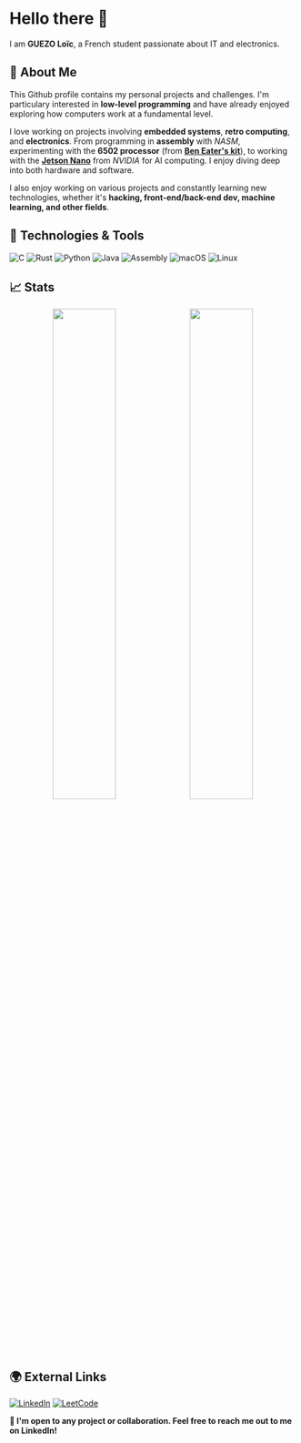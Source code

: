 # Hello there 👋

I am **GUEZO Loïc**, a French student passionate about IT and electronics.

## 📣 About Me 
This Github profile contains my personal projects and challenges. I'm particulary interested in **low-level programming** and have already enjoyed exploring how computers work at a fundamental 
level.

I love working on projects involving **embedded systems**, **retro computing**, and **electronics**. From programming in **assembly** with *NASM*, experimenting with the **6502 processor** (from [**Ben Eater's kit**](https://eater.net)), to working with the [**Jetson Nano**](https://www.nvidia.com/en-us/autonomous-machines/embedded-systems/jetson-nano/) from *NVIDIA* for AI computing. I enjoy diving deep into both hardware and software. 

I also enjoy working on various projects and constantly learning new technologies, whether it's **hacking, front-end/back-end dev, machine learning, and other fields**.

## 🔧 Technologies & Tools 
![C](https://img.shields.io/badge/C-00599C?style=for-the-badge&logo=c&logoColor=white) 
![Rust](https://img.shields.io/badge/Rust-000000?style=for-the-badge&logo=rust&logoColor=white) 
![Python](https://img.shields.io/badge/Python-3670A0?style=for-the-badge&logo=python&logoColor=ffdd54) 
![Java](https://img.shields.io/badge/Java-ED8B00?style=for-the-badge&logo=openjdk&logoColor=white) 
![Assembly](https://img.shields.io/badge/Assembly-525252?style=for-the-badge&logo=windows-terminal&logoColor=white) 
![macOS](https://img.shields.io/badge/macOS-000000?style=for-the-badge&logo=apple&logoColor=white)
![Linux](https://img.shields.io/badge/Linux-FCC624?style=for-the-badge&logo=linux&logoColor=black)


## 📈 Stats  


<p align="center">
  <img src="https://github-readme-stats.vercel.app/api?username=guezoloic&show_icons=true&theme=white" width="47%"/>
  <img src="https://leetcard.jacoblin.cool/guezoloic?theme=light&border=0&radius=5&height=208" width="47%"/>
</p>

## 🌍 External Links

[![LinkedIn](https://img.shields.io/badge/LinkedIn-0077B5?style=for-the-badge&logo=linkedin&logoColor=white)](https://www.linkedin.com/in/guezoloic) 
[![LeetCode](https://img.shields.io/badge/LeetCode-FFA116?style=for-the-badge&logo=leetcode&logoColor=black)](https://leetcode.com/guezoloic)  

**🚀 I'm open to any project or collaboration. Feel free to reach me out to me on  LinkedIn!**